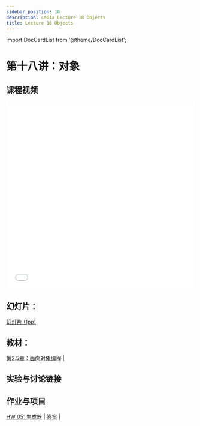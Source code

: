 ```yaml
---
sidebar_position: 18
description: cs61a Lecture 18 Objects
title: Lecture 18 Objects
---
```


import DocCardList from '@theme/DocCardList';

# 第十八讲：对象
## 课程视频

<iframe src="//player.bilibili.com/player.html?aid=277746636&bvid=BV17c411f78k&cid=1311465503&p=1&high_quality=1&danmaku=0" scrolling="no" border="0" frameborder="no" framespacing="0" allowfullscreen="true" allowfullscreen="allowfullscreen" width="100%" height="500" scrolling="no" frameborder="0" sandbox="allow-top-navigation allow-same-origin allow-forms allow-scripts"> </iframe>

## 幻灯片：
[幻灯片 (1pp)](/resource/cs61a/18-Objects_1pp.pdf)
## 教材：
[第2.5章：面向对象编程](https://www.composingprograms.com/pages/25-object-oriented-programming.html) | 

## 实验与讨论链接


## 作业与项目
[HW 05: 生成器](../homework/hw05.md) | [答案](../homework/sol-hw05.md) | 


<DocCardList />

